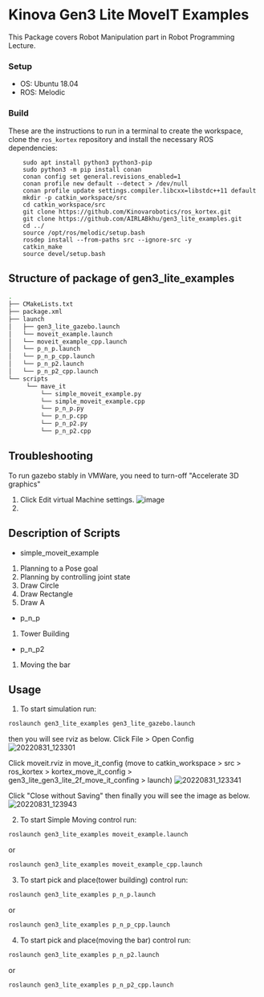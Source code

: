 # Kinova Gen3 Lite MoveIT Examples

This Package covers Robot Manipulation part in Robot Programming Lecture.

### Setup

* OS: Ubuntu 18.04 
* ROS: Melodic


### Build

These are the instructions to run in a terminal to create the workspace, clone the `ros_kortex` repository and install the necessary ROS dependencies:

        sudo apt install python3 python3-pip
        sudo python3 -m pip install conan
        conan config set general.revisions_enabled=1
        conan profile new default --detect > /dev/null
        conan profile update settings.compiler.libcxx=libstdc++11 default
        mkdir -p catkin_workspace/src
        cd catkin_workspace/src
        git clone https://github.com/Kinovarobotics/ros_kortex.git
        git clone https://github.com/AIRLABkhu/gen3_lite_examples.git
        cd ../
        source /opt/ros/melodic/setup.bash
        rosdep install --from-paths src --ignore-src -y
        catkin_make
        source devel/setup.bash

## Structure of package of gen3_lite_examples
```sh
.
├── CMakeLists.txt
├── package.xml
├── launch
│   ├── gen3_lite_gazebo.launch
│   └── moveit_example.launch
│   └── moveit_example_cpp.launch
│   └── p_n_p.launch
│   └── p_n_p_cpp.launch
│   └── p_n_p2.launch
│   └── p_n_p2_cpp.launch
└── scripts
     └── mave_it
         └── simple_moveit_example.py
         └── simple_moveit_example.cpp
         └── p_n_p.py
         └── p_n_p.cpp
         └── p_n_p2.py
         └── p_n_p2.cpp
```

## Troubleshooting
To run gazebo stably in VMWare, you need to turn-off "Accelerate 3D graphics"
1. Click Edit virtual Machine settings.
![image](https://user-images.githubusercontent.com/75155964/187588472-4dd6e743-fcb9-4fdc-9c15-f3c2278c4d46.png)
2.

## Description of Scripts 
* simple_moveit_example
1. Planning to a Pose goal
2. Planning by controlling joint state
3. Draw Circle
4. Draw Rectangle
5. Draw A 
* p_n_p
1. Tower Building
* p_n_p2
1. Moving the bar


## Usage

1. To start simulation run:
```sh
roslaunch gen3_lite_examples gen3_lite_gazebo.launch
```
then you will see rviz as below. 
Click File > Open Config
![20220831_123301](https://user-images.githubusercontent.com/75155964/187586935-f7c4f8ce-1ad4-45dc-be82-0c5d9887967d.png)


Click moveit.rviz in move_it_config (move to catkin_workspace > src > ros_kortex > kortex_move_it_config > gen3_lite_gen3_lite_2f_move_it_confing > launch)
![20220831_123341](https://user-images.githubusercontent.com/75155964/187586943-54bc83af-0b2a-4844-bd66-ccb62c9876bd.png)

Click "Close without Saving" then finally you will see the image as below.
![20220831_123943](https://user-images.githubusercontent.com/75155964/187587566-1d1892cf-9a00-42cb-be2b-e6910665e61e.png)


2. To start Simple Moving control run:
```sh
roslaunch gen3_lite_examples moveit_example.launch
```
or
```sh
roslaunch gen3_lite_examples moveit_example_cpp.launch
```

3. To start pick and place(tower building) control run:
```sh
roslaunch gen3_lite_examples p_n_p.launch
```
or
```sh
roslaunch gen3_lite_examples p_n_p_cpp.launch
```

4. To start pick and place(moving the bar) control run:
```sh
roslaunch gen3_lite_examples p_n_p2.launch
```
or
```sh
roslaunch gen3_lite_examples p_n_p2_cpp.launch
```
